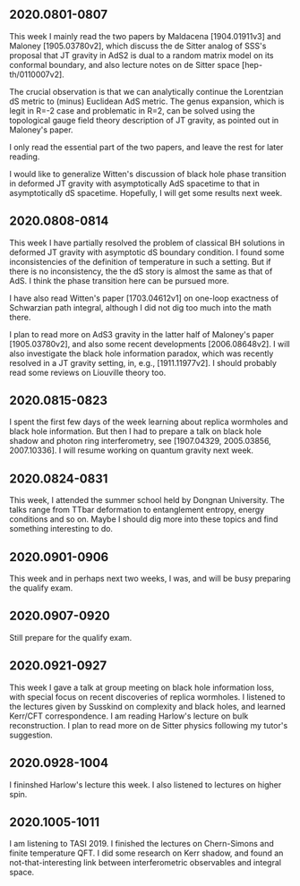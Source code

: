 ## 2020.0801-0807

This week I mainly read the two papers by Maldacena [1904.01911v3] and Maloney [1905.03780v2], which discuss the de Sitter analog of SSS's proposal that JT gravity in AdS2 is dual to a random matrix model on its conformal boundary, and also lecture notes on de Sitter space [hep-th/0110007v2].

The crucial observation is that we can analytically continue the Lorentzian dS metric to (minus) Euclidean AdS metric. The genus
expansion, which is legit in R=-2 case and problematic in R=2, can be solved using the topological gauge field theory description of JT gravity, as pointed out in Maloney's paper.

I only read the essential part of the two papers, and leave the rest for later reading.

I would like to generalize Witten's discussion of black hole phase transition in deformed JT gravity with asymptotically AdS spacetime to that in asymptotically dS spacetime. Hopefully, I will get some results next week.



## 2020.0808-0814

This week I have partially resolved the problem of classical BH solutions in deformed JT gravity with asymptotic dS boundary condition. I found some inconsistencies of the definition of temperature in such a setting. But if there is no inconsistency, the the dS story is almost the same as that of AdS. I think the phase transition here can be pursued more.

I have also read Witten's paper [1703.04612v1] on one-loop exactness of Schwarzian path integral, although I did not dig too much into the math there.

I plan to read more on AdS3 gravity in the latter half of Maloney's paper [1905.03780v2], and also some recent developments [2006.08648v2]. I will also investigate the black hole information paradox, which was recently resolved in a JT gravity setting, in, e.g., [1911.11977v2]. I should probably read some reviews on Liouville theory too.


## 2020.0815-0823

I spent the first few days of the week learning about replica wormholes and black hole information. But then I had to prepare a talk on black hole shadow and photon ring interferometry, see [1907.04329, 2005.03856, 2007.10336]. I will resume working on quantum gravity next week.

## 2020.0824-0831

This week, I attended the summer school held by Dongnan University. The talks range from TTbar deformation to entanglement entropy, energy conditions and so on. Maybe I should dig more into these topics and find something interesting to do.

## 2020.0901-0906

This week and in perhaps next two weeks, I was, and will be busy preparing the qualify exam.

## 2020.0907-0920

Still prepare for the qualify exam.

## 2020.0921-0927

This week I gave a talk at group meeting on black hole information loss, with special focus on recent discoveries of replica wormholes. I listened to the lectures given by Susskind on complexity and black holes, and learned Kerr/CFT correspondence. I am reading Harlow's lecture on bulk reconstruction. I plan to read more on de Sitter physics following my tutor's suggestion.

## 2020.0928-1004

I fininshed Harlow's lecture this week. I also listened to lectures on higher spin.

## 2020.1005-1011

I am listening to TASI 2019. I finished the lectures on Chern-Simons and finite temperature QFT. I did some research on Kerr shadow, and found an not-that-interesting link between interferometric observables and integral space.